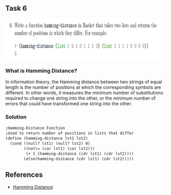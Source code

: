 ## Task 6

<p><img src="Resources/6.png" width="814" height="128"></p>


### What is Hamming Distance? 
In information theory, the Hamming distance between two strings of equal length is the number of positions at which the corresponding symbols are different. In other words, it measures the minimum number of substitutions required to change one string into the other, or the minimum number of errors that could have transformed one string into the other.


### Solution
```Racket
;Hamming-Distance Function
;Used to return number of positions in lists that differ
(define (hamming-distance lst1 lst2)               
  (cond ((null? lst1) (null? lst2) 0)                     
        ((not(= (car lst1) (car lst2)))                   
         (+ 1 (hamming-distance (cdr lst1) (cdr lst2))))  
        (else(hamming-distance (cdr lst1) (cdr lst2)))))

```

## References
* [Hamming Distance](https://en.wikipedia.org/wiki/Hamming_distance)